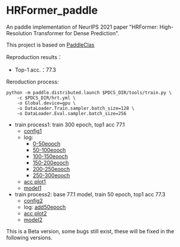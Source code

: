 # HRFormer_paddle

An paddle implementation of  NeurIPS 2021 paper "HRFormer: High-Resolution Transformer for Dense Prediction".

This project is based on [PaddleClas](https://github.com/PaddlePaddle/PaddleClas)

Reproduction results：

* Top-1 acc.：77.3

Reroduction process:

```
python -m paddle.distributed.launch $PDCS_DIR/tools/train.py \
    -c $PDCS_DIR/hrt.yml \
    -o Global.device=gpu \
    -o DataLoader.Train.sampler.batch_size=128 \
    -o DataLoader.Eval.sampler.batch_size=256
```

* train process1: train 300 epoch, top1 acc 77.1
  * [config1](config/hrt.yml)
  * log:
    * [0-50eooch](log/trainer-0_50.log)
    * [50-100eooch](log/trainer-50_100.log)
    * [100-150eooch](log/trainer-100_150.log)
    * [150-200eooch](log/trainer-150_200.log)
    * [200-250eooch](log/trainer-200_250.log)
    * [250-300eooch](log/trainer-250_300.log)
  * [acc plot1](log/train1.png)
  * [model1](model/train1/latest.pdparams)
* train process2: base 77.1 model, train 50 epoch, top1 acc 77.3
  * [config2](config/hrt2.yml)
  * log: [add50epoch](log/trainer-add50.log)
  * [acc plot2](log/train2.png)
  * [model2](model/train2/latest.pdparams)

This is a Beta version, some bugs still exist, these will be fixed in the following versions.
